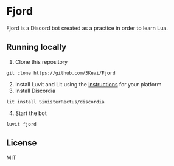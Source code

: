 # Fjord
Fjord is a Discord bot created as a practice in order to learn Lua.

## Running locally
1. Clone this repository
```
git clone https://github.com/3Kevi/Fjord
```
2. Install Luvit and Lit using the [instructions](https://luvit.io/install.html) for your platform
3. Install Discordia
```
lit install SinisterRectus/discordia
```
4. Start the bot
```
luvit fjord
```

## License
MIT